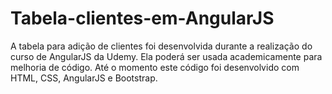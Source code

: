 # Tabela-clientes-em-AngularJS
A tabela para adição de clientes foi desenvolvida durante a realização do curso de AngularJS da Udemy. Ela poderá ser usada academicamente para melhoria de código. Até o momento este código foi desenvolvido com HTML, CSS, AngularJS e Bootstrap. 
